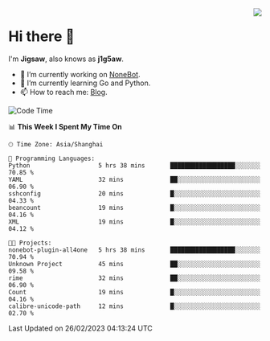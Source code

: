 <a href="#">
  <img align="right" src="https://github-readme-stats.vercel.app/api?username=j1g5awi&count_private=true&show_icons=true&title_color=80070B&text_color=B3B3B3&bg_color=212121&icon_color=80070B" />
</a>

# Hi there 👋

I'm **Jigsaw**, also knows as **j1g5aw**.

- 🔭 I’m currently working on [NoneBot](https://github.com/nonebot).
- 🌱 I’m currently learning Go and Python.
- 📫 How to reach me: [Blog](https://blog.maddestroyer.xyz/).

<!--START_SECTION:waka-->
![Code Time](http://img.shields.io/badge/Code%20Time-1%2C054%20hrs%2050%20mins-blue)

📊 **This Week I Spent My Time On** 

```text
🕑︎ Time Zone: Asia/Shanghai

💬 Programming Languages: 
Python                   5 hrs 38 mins       ██████████████████░░░░░░░   70.85 % 
YAML                     32 mins             ██░░░░░░░░░░░░░░░░░░░░░░░   06.90 % 
sshconfig                20 mins             █░░░░░░░░░░░░░░░░░░░░░░░░   04.33 % 
beancount                19 mins             █░░░░░░░░░░░░░░░░░░░░░░░░   04.16 % 
XML                      19 mins             █░░░░░░░░░░░░░░░░░░░░░░░░   04.12 % 

🐱‍💻 Projects: 
nonebot-plugin-all4one   5 hrs 38 mins       ██████████████████░░░░░░░   70.94 % 
Unknown Project          45 mins             ██░░░░░░░░░░░░░░░░░░░░░░░   09.58 % 
rime                     32 mins             ██░░░░░░░░░░░░░░░░░░░░░░░   06.90 % 
Count                    19 mins             █░░░░░░░░░░░░░░░░░░░░░░░░   04.16 % 
calibre-unicode-path     12 mins             █░░░░░░░░░░░░░░░░░░░░░░░░   02.70 % 
```


 Last Updated on 26/02/2023 04:13:24 UTC
<!--END_SECTION:waka-->
